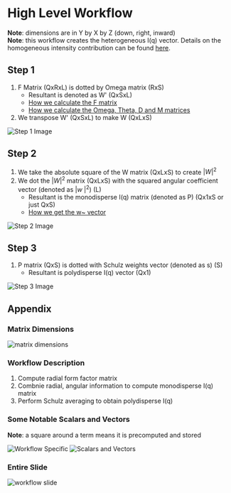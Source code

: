 # High Level Workflow

**Note**: dimensions are in Y by X by Z (down, right, inward)  
**Note**: this workflow creates the heterogeneous I(q) vector. Details on the homogeneous intensity contribution can be found [here](https://media.discordapp.net/attachments/937419611622752277/937428080438427668/unknown.png).

## Step 1

1. F Matrix (QxRxL) is dotted by Omega matrix (RxS)
    - Resultant is denoted as W' (QxSxL)
    - [How we calculate the F matrix](f-matrix.md)
    - [How we calculate the Omega, Theta, D and M matrices](scattering-length-density-matrices.md)
2. We transpose W' (QxSxL) to make W (QxLxS)

![Step 1 Image](https://media.discordapp.net/attachments/937419611622752277/937420728637194280/unknown.png)

## Step 2

1. We take the absolute square of the W matrix (QxLxS) to create $|W|^2$
2. We dot the $|W|^2$ matrix (QxLxS) with the squared angular coefficient vector (denoted as $|w~|^2$) (L)
    - Resultant is the monodisperse I(q) matrix (denoted as P) (Qx1xS or just QxS)
    - [How we get the w~ vector](w-vector.md)

![Step 2 Image](https://media.discordapp.net/attachments/937419611622752277/937421849204260924/unknown.png)

## Step 3

1. P matrix (QxS) is dotted with Schulz weights vector (denoted as s) (S)
    - Resultant is polydisperse I(q) vector (Qx1)

![Step 3 Image](https://media.discordapp.net/attachments/937419611622752277/937422667189997598/unknown.png)

## Appendix

### Matrix Dimensions

![matrix dimensions](https://media.discordapp.net/attachments/937419611622752277/937422892382167080/unknown.png)

### Workflow Description

1. Compute radial form factor matrix
2. Combnie radial, angular information to compute monodisperse I(q) matrix
3. Perform Schulz averaging to obtain polydisperse I(q)

### Some Notable Scalars and Vectors

**Note**: a square around a term means it is precomputed and stored  

![Workflow Specific](https://media.discordapp.net/attachments/937419611622752277/937424763675095050/unknown.png)
![Scalars and Vectors](https://media.discordapp.net/attachments/937419611622752277/937423790848245770/unknown.png)

### Entire Slide

![workflow slide](https://media.discordapp.net/attachments/937419611622752277/937896015766380584/unknown.png)
